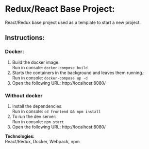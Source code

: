 # Redux/React Base Project:
React/Redux base project used as a template to start a new project.

## Instructions:

### Docker:  
1. Build the docker image:  
   Run in console: `docker-compose build`  
2. Starts the containers in the background and leaves them running.:  
   Run in console: `docker-compose up -d`  
3. Open the following URL: http://localhost:8080/  

### Without docker  
1. Install the dependencies:  
   Run in console: `cd frontend && npm install`  
2. To run the dev server:  
   Run in console: `npm start`  
3. Open the following URL: http://localhost:8080/  

**Technologies:**  
   React/Redux, Docker, Webpack, npm  